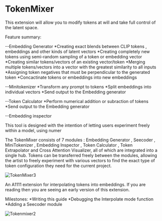 # TokenMixer
This extension will allow you to modify tokens at will and take full control of the latent space. 

Feature summary:

--Embedding Generator
*Creating exact blends between CLIP tokens , embeddings and other kinds of latent vectors
*Creating completely new tokens using semi-random sampling of a token or embedding vector
*Creating similar tokens/vectors of an existing vector/token
*Merging multiple tokens/vectors into a vector with the greatest similarity to all inputs
*Assigning token negatives that must be perpendicular to the generated token
*Concactinate tokens or embeddings into new embeddings

--Minitokenizer
*Transform any prompt to tokens
*Split embeddings into individual vectors
*Send output to the Embedding generator

--Token Calculator
*Perform numerical addition or subraction of tokens
*Send output to the Embedding generator

--Embedding inspector




This tool is designed with the intention of letting users experiment freely within a model, using numer



The TokenMixer consists of 7 modules : Embedding Generator , Seecoder , MiniTokenizer , Embedding Inspector , Token Calculator , Token Extrapolator and Cross Attention Visualizer, all of which are integrated into a single hub. Tokens can be transferred freely between the modules, allowing the artist to freely experiment with various vectors to find the exact type of token configuration they need for the current project. 









![TokenMixer3](https://github.com/Nekos4Lyfe/TokenMixer/assets/130230016/48b1b3e7-d2f3-40c4-81c6-d282326df130)

An A1111 extension for interpolating tokens into embeddings. 
If you are reading then you are seeing an early version of this extension. 

Milestones:
*Writing this guide 
*Debugging the Interpolate mode function 
*Adding a Seecoder module

![Tokenmixer2](https://github.com/Nekos4Lyfe/TokenMixer/assets/130230016/acd006f2-3e5a-4f2e-af1e-3f6d7e834385)





